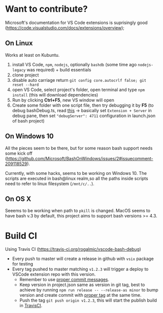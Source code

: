 # Want to contribute?

Microsoft's documentation for VS Code extensions is suprisingly good (https://code.visualstudio.com/docs/extensions/overview);

## On Linux
Works at least on Kubuntu.

1. install VS Code, `npm`, `nodejs`, optionally `bashdb` (some time ago `nodejs-legacy` was required) + build essentials
1. clone project
1. disable auto carriage return `git config core.autocrlf false; git reset --hard`
1. open VS Code, select project's folder, open terminal and type `npm install` (this will download dependencies)
1. Run by clicking **Ctrl+F5**, new VS window will open
1. Create some folder with one script file, then try debugging it by **F5** (to debug bashDebug.ts, read [this](https://code.visualstudio.com/docs/extensions/example-debuggers#_development-setup-for-mock-debug) -> basically set `Extension + Server` in debug pane, then set `"debugServer": 4711` configuration in launch.json of bash project)

## On Windows 10
All the pieces seem to be there, but for some reason bash support needs some kick off (https://github.com/Microsoft/BashOnWindows/issues/2#issuecomment-209118529).

Currently, with some hacks, seems to be working on Windows 10. The scripts are executed in bash@linux realm,so all the paths inside scripts need to refer to linux filesystem (`/mnt/c/..`).

## On OS X
Seeems to be working when path to `pkill` is changed. MacOS seems to have bash v.3 by default, this project aims to support bash versions >= 4.3.

# Build CI

Using Travis CI (https://travis-ci.org/rogalmic/vscode-bash-debug)

- Every push to master will create a release in github with `vsix` package for testing
- Every tag pushed to master matching `v1.2.3` will trigger a deploy to VSCode extension repo with this version.
  - Remember to use [proper commit messages](https://github.com/conventional-changelog/standard-version#commit-message-convention-at-a-glance).
  - Keep version in project.json same as version in git tag, best to achieve by running `npm run release -- --release-as minor` to bump version and create commit with [proper tag](https://docs.npmjs.com/cli/version#git-tag-version) at the same time.
  - Push the tag `git push origin v1.2.3`, this will start the publish build in [TravisCI](https://travis-ci.org/rogalmic/vscode-bash-debug).

